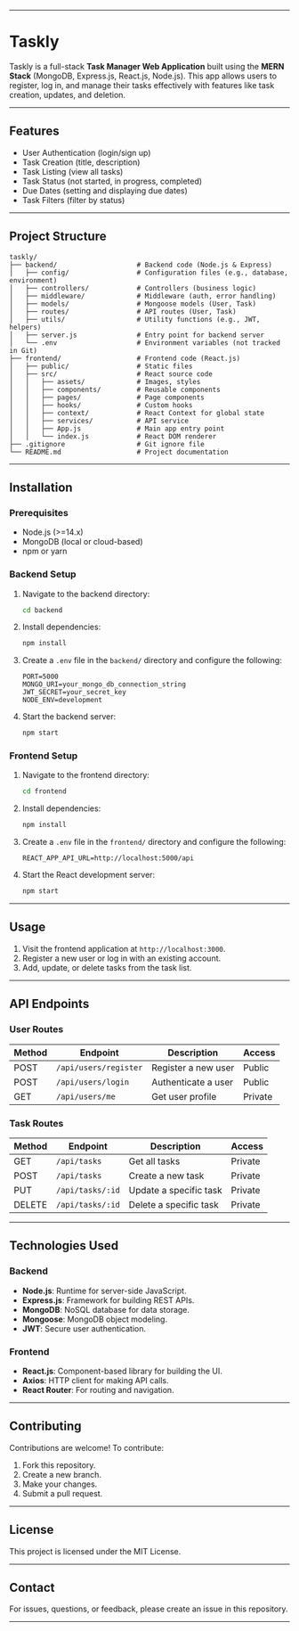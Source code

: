 
---

# Taskly

Taskly is a full-stack **Task Manager Web Application** built using the **MERN Stack** (MongoDB, Express.js, React.js, Node.js). This app allows users to register, log in, and manage their tasks effectively with features like task creation, updates, and deletion.

---

## Features

- User Authentication (login/sign up)
- Task Creation (title, description)
- Task Listing (view all tasks)
- Task Status (not started, in progress, completed)
- Due Dates (setting and displaying due dates)
- Task Filters (filter by status)

---

## Project Structure

```plaintext
taskly/
├── backend/                    # Backend code (Node.js & Express)
│   ├── config/                 # Configuration files (e.g., database, environment)
│   ├── controllers/            # Controllers (business logic)
│   ├── middleware/             # Middleware (auth, error handling)
│   ├── models/                 # Mongoose models (User, Task)
│   ├── routes/                 # API routes (User, Task)
│   ├── utils/                  # Utility functions (e.g., JWT, helpers)
│   ├── server.js               # Entry point for backend server
│   └── .env                    # Environment variables (not tracked in Git)
├── frontend/                   # Frontend code (React.js)
│   ├── public/                 # Static files
│   ├── src/                    # React source code
│   │   ├── assets/             # Images, styles
│   │   ├── components/         # Reusable components
│   │   ├── pages/              # Page components
│   │   ├── hooks/              # Custom hooks
│   │   ├── context/            # React Context for global state
│   │   ├── services/           # API service
│   │   ├── App.js              # Main app entry point
│   │   └── index.js            # React DOM renderer
├── .gitignore                  # Git ignore file
└── README.md                   # Project documentation
```

---

## Installation

### Prerequisites

- Node.js (>=14.x)
- MongoDB (local or cloud-based)
- npm or yarn

### Backend Setup

1. Navigate to the backend directory:

   ```bash
   cd backend
   ```

2. Install dependencies:

   ```bash
   npm install
   ```

3. Create a `.env` file in the `backend/` directory and configure the following:

   ```plaintext
   PORT=5000
   MONGO_URI=your_mongo_db_connection_string
   JWT_SECRET=your_secret_key
   NODE_ENV=development
   ```

4. Start the backend server:

   ```bash
   npm start
   ```

### Frontend Setup

1. Navigate to the frontend directory:

   ```bash
   cd frontend
   ```

2. Install dependencies:

   ```bash
   npm install
   ```

3. Create a `.env` file in the `frontend/` directory and configure the following:

   ```plaintext
   REACT_APP_API_URL=http://localhost:5000/api
   ```

4. Start the React development server:

   ```bash
   npm start
   ```

---

## Usage

1. Visit the frontend application at `http://localhost:3000`.
2. Register a new user or log in with an existing account.
3. Add, update, or delete tasks from the task list.

---

## API Endpoints

### User Routes

| Method | Endpoint        | Description               | Access  |
|--------|-----------------|---------------------------|---------|
| POST   | `/api/users/register` | Register a new user       | Public  |
| POST   | `/api/users/login`    | Authenticate a user       | Public  |
| GET    | `/api/users/me`       | Get user profile          | Private |

### Task Routes

| Method | Endpoint        | Description               | Access  |
|--------|-----------------|---------------------------|---------|
| GET    | `/api/tasks`    | Get all tasks             | Private |
| POST   | `/api/tasks`    | Create a new task         | Private |
| PUT    | `/api/tasks/:id`| Update a specific task    | Private |
| DELETE | `/api/tasks/:id`| Delete a specific task    | Private |

---

## Technologies Used

### Backend

- **Node.js**: Runtime for server-side JavaScript.
- **Express.js**: Framework for building REST APIs.
- **MongoDB**: NoSQL database for data storage.
- **Mongoose**: MongoDB object modeling.
- **JWT**: Secure user authentication.

### Frontend

- **React.js**: Component-based library for building the UI.
- **Axios**: HTTP client for making API calls.
- **React Router**: For routing and navigation.

---

## Contributing

Contributions are welcome! To contribute:

1. Fork this repository.
2. Create a new branch.
3. Make your changes.
4. Submit a pull request.

---

## License

This project is licensed under the MIT License.

---

## Contact

For issues, questions, or feedback, please create an issue in this repository.

---
